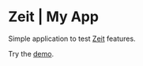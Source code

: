# Zeit | My App

Simple application to test [Zeit](https://zeit.co/) features.

Try the [demo](zeit-my-app.now.sh).